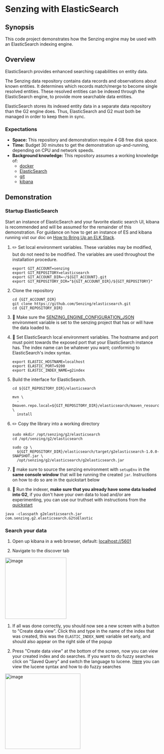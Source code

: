 # Senzing with ElasticSearch

## Synopsis

This code project demonstrates how the Senzing engine may be used with an ElasticSearch indexing engine.

## Overview

ElasticSearch provides enhanced searching capabilities on entity data.

The Senzing data repository contains data records and observations about known entities.
It determines which records match/merge to become single resolved entities.
These resolved entities can be indexed through the ElasticSearch engine, to provide more searchable data entities.

ElasticSearch stores its indexed entity data in a separate data repository than the G2 engine does.
Thus, ElasticSearch and G2 must both be managed in order to keep them in sync.

### Expectations

- **Space:** This repository and demonstration require 4 GB free disk space.
- **Time:** Budget 30 minutes to get the demonstration up-and-running, depending on CPU and network speeds.
- **Background knowledge:** This repository assumes a working knowledge of:
  - [docker](https://github.com/Senzing/knowledge-base/blob/main/WHATIS/docker.md)
  - [ElasticSearch](https://www.elastic.co/guide/en/elasticsearch/reference/current/install-elasticsearch.html)
  - [git](https://github.com/Senzing/knowledge-base/blob/main/WHATIS/git.md)
  - [kibana](https://www.elastic.co/guide/en/kibana/current/install.html)

## Demonstration

### Startup ElasticSearch

Start an instance of ElasticSearch and your favorite elastic search UI, kibana is recommended and will be assumed for the remainder of this demonstration.
For guidance on how to get an instance of ES and kibana running vist our doc on [How to Bring Up an ELK Stack](https://github.com/Senzing/knowledge-base/blob/main/HOWTO/bring-up-ELK-stack.md).

1. :pencil2: Set local environment variables.  These variables may be modified, but do not need to be modified.  The variables are used throughout the installation procedure.

    ```console
    export GIT_ACCOUNT=senzing
    export GIT_REPOSITORY=elasticsearch
    export GIT_ACCOUNT_DIR=~/${GIT_ACCOUNT}.git
    export GIT_REPOSITORY_DIR="${GIT_ACCOUNT_DIR}/${GIT_REPOSITORY}"
    ```

1. Clone the repository

    ```console
    cd {GIT_ACCOUNT_DIR}
    git clone https://github.com/Senzing/elasticsearch.git
    cd {GIT_REPOSITORY_DIR}
    ```

1. :thinking: Make sure the [SENZING_ENGINE_CONFIGURATION_JSON](https://github.com/Senzing/knowledge-base/blob/b9588bcc22e92993fbd5415172c2abd8d0402356/lists/environment-variables.md#senzing_engine_configuration_json) environment variable is set to the senzing project that has or will have the data loaded to.

1. :thinking: Set ElasticSearch local environment variables. The hostname and port must point towards the exposed port that your ElasticSearch instance has. The index name can be whatever you want; conforming to ElasticSearch's index syntax.

    ```console
    export ELASTIC_HOSTNAME=localhost
    export ELASTIC_PORT=9200
    export ELASTIC_INDEX_NAME=g2index
    ```

1. Build the interface for ElasticSearch.

    ```console
    cd ${GIT_REPOSITORY_DIR}/elasticsearch

    mvn \
      -Dmaven.repo.local=${GIT_REPOSITORY_DIR}/elasticsearch/maven_resources \
      install
    ````

1. ✏️ Copy the library into a working directory

    ```console
    sudo mkdir /opt/senzing/g2/elasticsearch
    cd /opt/senzing/g2/elasticsearch

    sudo cp \
      ${GIT_REPOSITORY_DIR}/elasticsearch/target/g2elasticsearch-1.0.0-SNAPSHOT.jar \
      /opt/senzing/g2/elasticsearch/g2elasticsearch.jar
    ```

1. 🤔 make sure to source the senzing environment with `setupEnv` in the **same console window** that will be running the created `jar`. Instructions on how to do so are in the quickstart below

1. 🤔 Run the indexer, **make sure that you already have some data loaded into G2**, if you don't have your own data to load and/or are experimenting, you can use our truthset with instructions from the [quickstart](https://senzing.zendesk.com/hc/en-us/articles/115002408867-Quickstart-Guide-)

```console
java -classpath g2elasticsearch.jar com.senzing.g2.elasticsearch.G2toElastic
```

### Search your data

1. Open up kibana in a web browser, default: [localhost://5601](localhost:5601)

1. Navigate to the discover tab

<img width="200" alt="image" src="https://github.com/Senzing/elasticsearch/assets/49598357/b7663a5b-b940-4ca6-b3b6-dc0250a5f3ba">

1. If all was done correctly, you should now see a new screen with a button to "Create data view". Click this and type in the name of the index that was created, this was the `ELASTIC_INDEX_NAME` variable set early, and should also appear on the right side of the popup

1. Press "Create data view" at the bottom of the screen, now you can view your created index and do searches. If you want to do fuzzy searches click on "Saved Query" and switch the language to lucene. [Here](https://www.elastic.co/guide/en/elasticsearch/reference/8.8/query-dsl-query-string-query.html#query-string-fuzziness) you can view the lucene syntax and how to do fuzzy searches
<img width="246" alt="image" src="https://github.com/SamMacy/elasticsearch/assets/49598357/c77b8f8b-6877-4701-9677-511e5aafb81f">
